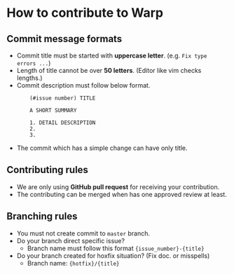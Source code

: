 # How to contribute to Warp

## Commit message formats
- Commit title must be started with **uppercase letter**. (e.g. `Fix type errors ...`)
- Length of title cannot be over **50 letters**. (Editor like vim checks lengths.)
- Commit description must follow below format.
    ```
        (#issue number) TITLE
    
        A SHORT SUMMARY
    
        1. DETAIL DESCRIPTION
        2. 
        3.
    ``` 
- The commit which has a simple change can have only title.

## Contributing rules
- We are only using **GitHub pull request** for receiving your contribution.
- The contributing can be merged when has one approved review at least.

## Branching rules
- You must not create commit to `master` branch.
- Do your branch direct specific issue?
    - Branch name must follow this format `{issue_number}-{title}`
- Do your branch created for hoxfix situation? (Fix doc. or misspells)
    - Branch name: `{hotfix}/{title}`
